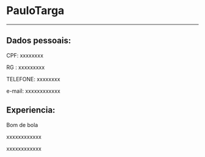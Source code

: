# PauloTarga

---
## Dados pessoais:

CPF: xxxxxxxx

RG : xxxxxxxxx

TELEFONE: xxxxxxxx

e-mail: xxxxxxxxxxxx

## Experiencia: 

Bom de bola

xxxxxxxxxxxx

xxxxxxxxxxxx